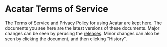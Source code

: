 Acatar Terms of Service
=======================

The Terms of Service and Privacy Policy for using Acatar are kept here. The documents you see here are the latest versions of these documents. Major changes can be seen by perusing the [releases](https://github.com/Acatar/terms/releases). Minor changes can also be seen by clicking the document, and then clicking "History".
